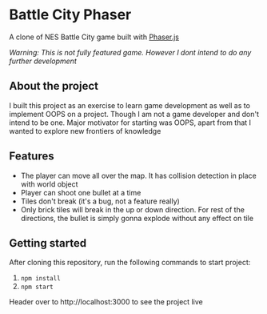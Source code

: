 # Battle City Phaser

A clone of NES Battle City game built with [Phaser.js](https://phaser.io/) <br />

_Warning: This is not fully featured game. However I dont intend to do any further development_

## About the project
I built this project as an exercise to learn game development as well as to implement OOPS on a project. Though I am not a game developer and don't intend to be one. Major motivator for starting was OOPS, apart from that I wanted to explore new frontiers of knowledge

## Features
- The player can move all over the map. It has collision detection in place with world object
- Player can shoot one bullet at a time
- Tiles don't break (it's a bug, not a feature really)
- Only brick tiles will break in the up or down direction. For rest of the directions, the bullet is simply gonna explode without any effect on tile

## Getting started
After cloning this repository, run the following commands to start project:
1. `npm install`
2. `npm start`

Header over to http://localhost:3000 to see the project live